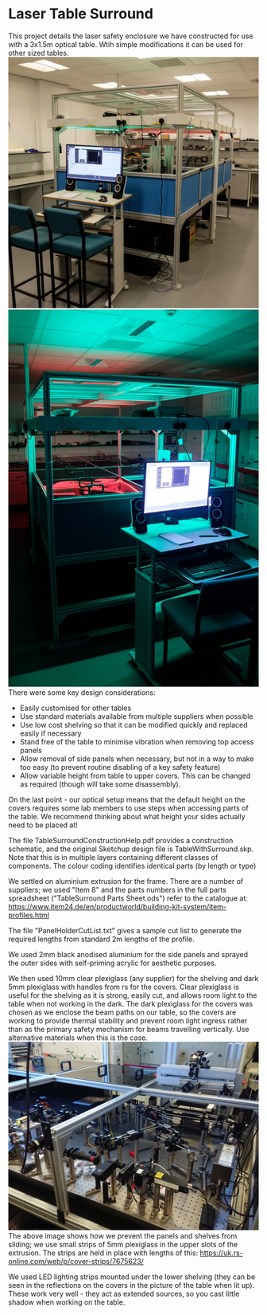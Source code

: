# Laser Table Surround

This project details the laser safety enclosure we have constructed for use with a 3x1.5m optical table. Wtih simple modifications it can be used for other sized tables.
![alt text](https://github.com/NanoBioPhotonics-Strathclyde/Laser-Table-Surround/blob/master/TableFullLight.jpg "Laser Surround Table Fully Lit")
![alt text](https://github.com/NanoBioPhotonics-Strathclyde/Laser-Table-Surround/blob/master/Table%20In%20Use.jpg "Laser Surround in use")
There were some key design considerations:
* Easily customised for other tables
* Use standard materials available from multiple suppliers when possible
* Use low cost shelving so that it can be modified quickly and replaced easily if necessary
* Stand free of the table to minimise vibration when removing top access panels
* Allow removal of side panels when necessary, but not in a way to make too easy (to prevent routine disabling of a key safety feature)
* Allow variable height from table to upper covers. This can be changed as required (though will take some disassembly).

On the last point - our optical setup means that the default height on the covers requires some lab members to use steps when accessing parts of the table. We recommend thinking about what height your sides actually need to be placed at!

The file TableSurroundConstructionHelp.pdf provides a construction schematic, and the original Sketchup design file is TableWithSurround.skp. Note that this is in multiple layers containing different classes of components. The colour coding identifies identical parts (by length or type)

We settled on aluminium extrusion for the frame. There are a number of suppliers; we used "Item 8" and the parts numbers in the full parts spreadsheet ("TableSurround Parts Sheet.ods") refer to the catalogue at:
https://www.item24.de/en/productworld/building-kit-system/item-profiles.html

The file "PanelHolderCutList.txt" gives a sample cut list to generate the required lengths from standard 2m lengths  of the profile.

We used 2mm black anodised aluminium for the side panels and sprayed the outer sides with self-priming acrylic for aesthetic purposes.


We then used 10mm clear plexiglass (any supplier) for the shelving and dark 5mm plexiglass with handles from rs for the covers. Clear plexiglass is useful for the shelving as it is strong, easily cut, and allows room light to the table when not working in the dark. The dark plexiglass for the covers was chosen as we enclose the beam paths on our table, so the covers are working to provide thermal stability and prevent room light ingress rather than as the primary safety mechanism for beams travelling vertically. Use alternative materials when this is the case.
![alt text](https://github.com/NanoBioPhotonics-Strathclyde/Laser-Table-Surround/blob/master/TableWithSidesRemoved.jpg "Table with sides removed")
The above image shows how we prevent the panels and shelves from sliding; we use small strips of  5mm plexiglass in the upper slots of the extrusion. The strips are held in place with lengths of this:
https://uk.rs-online.com/web/p/cover-strips/7675623/

We used LED lighting strips mounted under the lower shelving (they can be seen in the reflections on the covers in the picture of the table when lit up). These work very well  - they act as extended sources, so you cast little shadow when working on the table.


